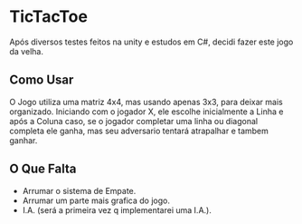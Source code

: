 # TicTacToe

Após diversos testes feitos na unity e estudos em C#, decidi fazer este jogo da velha.


## Como Usar

O Jogo utiliza uma matriz 4x4, mas usando apenas 3x3, para deixar mais organizado.
Iniciando com o jogador X, ele escolhe inicialmente a Linha e após a Coluna
caso, se o jogador completar uma linha ou diagonal completa ele ganha, mas seu adversario tentará atrapalhar e tambem ganhar.

## O Que Falta

- Arrumar o sistema de Empate.
- Arrumar um parte mais grafica do jogo.
- I.A. (será a primeira vez q implementarei uma I.A.).
